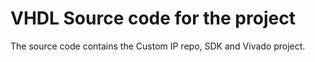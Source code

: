 # VHDL Source code for the project
The source code contains the Custom IP repo, SDK and Vivado project.

